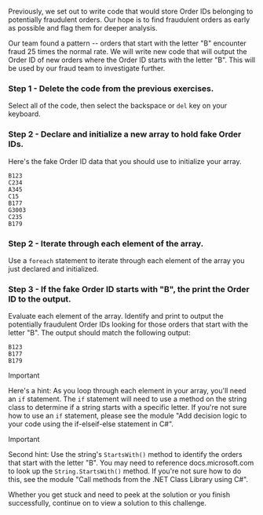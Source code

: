 Previously, we set out to write code that would store Order IDs belonging to potentially fraudulent orders.  Our hope is to find fraudulent orders as early as possible and flag them for deeper analysis.  

Our team found a pattern -- orders that start with the letter "B" encounter fraud 25 times the normal rate.  We will write new code that will output the Order ID of new orders where the Order ID starts with the letter "B".  This will be used by our fraud team to investigate further.

### Step 1 - Delete the code from the previous exercises.

Select all of the code, then select the backspace or `del` key on your keyboard.

### Step 2 - Declare and initialize a new array to hold fake Order IDs.

Here's the fake Order ID data that you should use to initialize your array.

```
B123
C234
A345
C15
B177
G3003
C235
B179
```

### Step 2 - Iterate through each element of the array.

Use a `foreach` statement to iterate through each element of the array you just declared and initialized.

### Step 3 - If the fake Order ID starts with "B", the print the Order ID to the output.

Evaluate each element of the array.  Identify and print to output the potentially fraudulent Order IDs looking for those orders that start with the letter "B".  The output should match the following output:

```output
B123
B177
B179
```

> [!IMPORTANT]
> Here's a hint:  As you loop through each element in your array, you'll need an `if` statement.  The `if` statement will need to use a method on the string class to determine if a string starts with a specific letter.  If you're not sure how to use an `if` statement, please see the module "Add decision logic to your code using the if-elseif-else statement in C#".

> [!IMPORTANT]
> Second hint: Use the string's `StartsWith()` method to identify the orders that start with the letter "B".  You may need to reference docs.microsoft.com to look up the `String.StartsWith()` method.  If you're not sure how to do this, see the module "Call methods from the .NET Class Library using C#".

Whether you get stuck and need to peek at the solution or you finish successfully, continue on to view a solution to this challenge.
